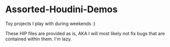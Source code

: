 # Assorted-Houdini-Demos
Toy projects I play with during weekends :) 

These HIP files are provided as is, AKA I will most likely not fix bugs that are contained within them. I'm lazy.
